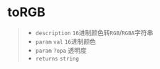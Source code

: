 # toRGB

> - `description` `16`进制颜色转`RGB`/`RGBA`字符串
> - `param` `val` `16`进制颜色
> - `param` `?opa` 透明度
> - `returns` `string`
